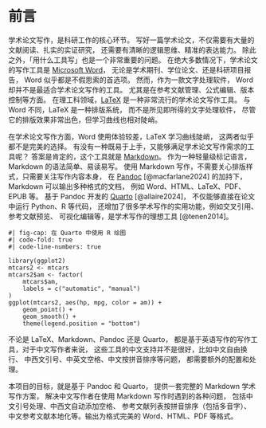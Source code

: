 # 前言

学术论文写作，是科研工作的核心环节。
写好一篇学术论文，不仅需要有大量的文献阅读、扎实的实证研究，
还需要有清晰的逻辑思维、精准的表达能力。
除此之外，「用什么工具写」也是一个非常重要的问题。
在绝大多数情况下，学术论文的写作工具是 [Microsoft Word](https://microsoft.com/en-us/microsoft-365/word)，
无论是学术期刊、学位论文、还是科研项目报告，
Word 似乎都是不假思索的首选项。
然而，作为一款文字处理软件，
Word 却并不是最适合学术论文写作的工具。
尤其是在参考文献管理、公式编辑、版本控制等方面。
在理工科领域，[LaTeX](https://latex-project.org) 是一种非常流行的学术论文写作工具。
与 Word 不同，LaTeX 是一种排版系统，
而不是所见即所得的文字处理软件，
尽管它的排版效果非常出色，但学习曲线也相对陡峭。

在学术论文写作方面，Word 使用体验较差，LaTeX 学习曲线陡峭，
这两者似乎都不是完美的选择。
有没有一种既易于上手，又能够满足学术论文写作需求的工具呢？
答案是肯定的，这个工具就是 [Markdown](https://daringfireball.net/projects/markdown)。
作为一种轻量级标记语言，Markdown 的语法简单、易读易写。
使用 Markdown 写作，不需要关心排版样式，只需要关注写作内容本身，
在 [Pandoc](https://pandoc.org)
[@macfarlane2024]
的加持下，Markdown 可以输出多种格式的文档，
例如 Word、HTML、LaTeX、PDF、EPUB 等。
基于 Pandoc 开发的 [Quarto](https://quarto.org)
[@allaire2024]，
不仅能够直接在论文中运行 Python、R 等代码，
还增加了很多学术写作的实用功能，例如交叉引用、参考文献预览、
可视化编辑等，是学术写作的理想工具
[@tenen2014]。

```{r}
#| fig-cap: 在 Quarto 中使用 R 绘图
#| code-fold: true
#| code-line-numbers: true

library(ggplot2)
mtcars2 <- mtcars
mtcars2$am <- factor(
    mtcars$am,
    labels = c("automatic", "manual")
)
ggplot(mtcars2, aes(hp, mpg, color = am)) +
    geom_point() +
    geom_smooth() +
    theme(legend.position = "bottom")
```

不论是 LaTeX、Markdown、Pandoc 还是 Quarto，
都是基于英语写作的写作工具，对于中文写作者来说，
这些工具的中文支持并不是很好，比如中文自由换行、
中西文引号、中英文空格、中文按拼音排序等问题，
都需要额外的配置和处理。

本项目的目标，就是基于 Pandoc 和 Quarto，
提供一套完整的 Markdown 学术写作方案，
解决中文写作者在使用 Markdown 写作时遇到的各种问题，
包括中文引号处理、中西文自动添加空格、
参考文献列表按拼音排序（包括多音字）、
中文参考文献本地化等。输出为格式完美的 Word、HTML、PDF 等格式。
